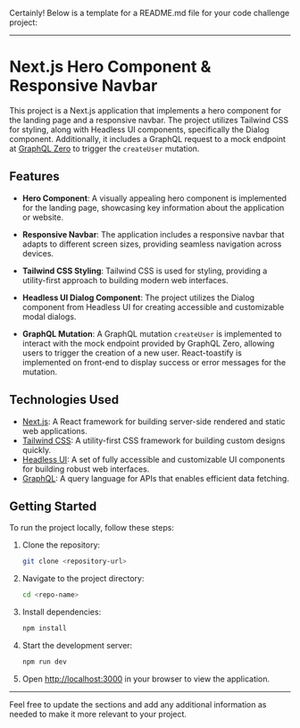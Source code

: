 Certainly! Below is a template for a README.md file for your code challenge project:

---

# Next.js Hero Component & Responsive Navbar

This project is a Next.js application that implements a hero component for the landing page and a responsive navbar. The project utilizes Tailwind CSS for styling, along with Headless UI components, specifically the Dialog component. Additionally, it includes a GraphQL request to a mock endpoint at [GraphQL Zero](https://graphqlzero.almansi.me/api) to trigger the `createUser` mutation.

## Features

- **Hero Component**: A visually appealing hero component is implemented for the landing page, showcasing key information about the application or website.

- **Responsive Navbar**: The application includes a responsive navbar that adapts to different screen sizes, providing seamless navigation across devices.

- **Tailwind CSS Styling**: Tailwind CSS is used for styling, providing a utility-first approach to building modern web interfaces.

- **Headless UI Dialog Component**: The project utilizes the Dialog component from Headless UI for creating accessible and customizable modal dialogs.

- **GraphQL Mutation**: A GraphQL mutation `createUser` is implemented to interact with the mock endpoint provided by GraphQL Zero, allowing users to trigger the creation of a new user. React-toastify is implemented on front-end to display success or error messages for the mutation.

## Technologies Used

- [Next.js](https://nextjs.org/): A React framework for building server-side rendered and static web applications.
- [Tailwind CSS](https://tailwindcss.com/): A utility-first CSS framework for building custom designs quickly.
- [Headless UI](https://headlessui.dev/): A set of fully accessible and customizable UI components for building robust web interfaces.
- [GraphQL](https://graphql.org/): A query language for APIs that enables efficient data fetching.

## Getting Started

To run the project locally, follow these steps:

1. Clone the repository:

   ```bash
   git clone <repository-url>
   ```

2. Navigate to the project directory:

   ```bash
   cd <repo-name>
   ```

3. Install dependencies:

   ```bash
   npm install
   ```

4. Start the development server:

   ```bash
   npm run dev
   ```

5. Open [http://localhost:3000](http://localhost:3000) in your browser to view the application.

---

Feel free to update the sections and add any additional information as needed to make it more relevant to your project.
